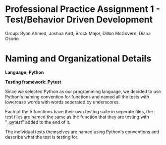 # Professional Practice Assignment 1 - Test/Behavior Driven Development 

Group: Ryan Ahmed, Joshua Aird, Brock Major, Dillon McGovern, Diana Osorio


# Naming and Organizational Details

**Language: Python**

**Testing framework: Pytest**

Since we selected Python as our programming language, we decided to use Python's naming convention for functions and named all the tests with lowercase words with words seperated by underscores.

Each of the 5 functions have their own testing suite in seperate files, the test files are named the same as the function that they are testing with "_pytest" added to the end of it.

The individual tests themselves are named using Python's conventions and describe what the test is testing for.

